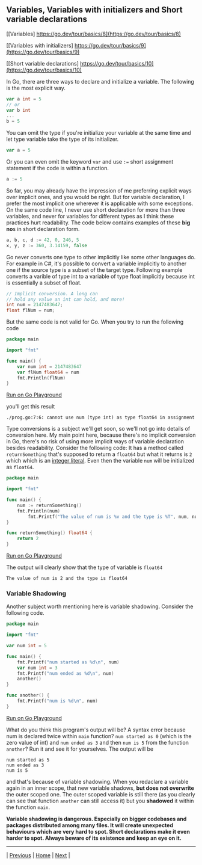 ## Variables, Variables with initializers and Short variable declarations

[[Variables] https://go.dev/tour/basics/8](https://go.dev/tour/basics/8)

[[Variables with initializers] https://go.dev/tour/basics/9](https://go.dev/tour/basics/9)

[[Short variable declarations] https://go.dev/tour/basics/10](https://go.dev/tour/basics/10)

In Go, there are three ways to declare and initialize a variable. The following is the most explicit way.
```go
var a int = 5
// or
var b int
...
b = 5
```
You can omit the type if you're initialize your variable at the same time and let type variable take the type of its initializer.
```go
var a = 5
```
Or you can even omit the keyword `var` and use `:=` short assignment statement if the code is within a function.
```go
a := 5
```

So far, you may already have the impression of me preferring explicit ways over implicit ones, and you would be right. But for variable declaration, I prefer the most implicit one wherever it is applicable with some exceptions. On the same code line, I never use short declaration for more than three variables, and never for variables for different types as I think these practices hurt readability. The code below contains examples of these **big no**s in short declaration form.
```go
a, b, c, d := 42, 0, 246, 5
x, y, z := 360, 3.14159, false
```

Go never converts one type to other implicitly like some other languages do. For example in C#, it's possible to convert a variable implicitly to another one if the source type is a subset of the target type. Following example converts a varible of type int to a variable of type float implicitly because int is essentially a subset of float.
```c#
// Implicit conversion. A long can
// hold any value an int can hold, and more!
int num = 2147483647;
float flNum = num;
```

But the same code is not valid for Go. When you try to run the following code
```go
package main

import "fmt"

func main() {
	var num int = 2147483647
	var flNum float64 = num
	fmt.Println(flNum)
}
``` 
[Run on Go Playground](https://go.dev/play/p/uaSFA-LEuhx)

you'll get this result
```
./prog.go:7:6: cannot use num (type int) as type float64 in assignment
```

Type conversions is a subject we'll get soon, so we'll not go into details of conversion here. My main point here, because there's no implicit conversion in Go, there's no risk of using more implicit ways of variable declaration besides readability. Consider the following code: It has a method called `returnSomething` that's supposed to return a `float64` but what it returns is `2` which which is an [integer literal](https://go.dev/ref/spec#Integer_literals). Even then the variable `num` will be initialized as `float64`.
```go
package main

import "fmt"

func main() {
	num := returnSomething()
	fmt.Println(num)
		fmt.Printf("The value of num is %v and the type is %T", num, num) // %T format verb prints Go-syntax representation of the type of the value
}

func returnSomething() float64 {
	return 2
}
```
[Run on Go Playground](https://go.dev/play/p/OjUq-p4uapy)

The output will clearly show that the type of variable is `float64` 
```
The value of num is 2 and the type is float64
```

### Variable Shadowing
Another subject worth mentioning here is variable shadowing. Consider the following code. 
```go
package main

import "fmt"

var num int = 5

func main() {
	fmt.Printf("num started as %d\n", num)
	var num int = 3
	fmt.Printf("num ended as %d\n", num)
	another()
}

func another() {
	fmt.Printf("num is %d\n", num)
}
```
[Run on Go Playground](https://go.dev/play/p/nEs6A4lH45b)

What do you think this program's output will be? A syntax error because num is declared twice within `main` function? `num started as 0` (which is the zero value of int) and `num ended as 3` and then `num is 5` from the function `another`? Run it and see it for yourselves. The output will be 
```
num started as 5
num ended as 3
num is 5
```
and that's because of variable shadowing. When you redaclare a variable again in an inner scope, that new variable shadows, **but does not overwrite** the outer scoped one. The outer scoped variable is still there (as you clearly can see that function `another` can still access it) but you **shadowed** it within the function `main`.

**Variable shadowing is dangerous. Especially on bigger codebases and packages distributed among many files. It will create unexpected behaviours which are very hard to spot. Short declarations make it even harder to spot. Always beware of its existence and keep an eye on it.**

---

| [Previous](6-7.md) | [Home](../../index.md) | [Next](11-12.md) |